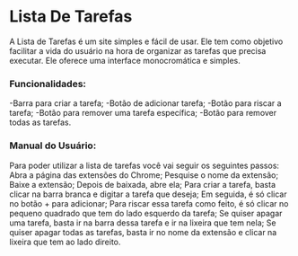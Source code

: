 # Lista De Tarefas 
A Lista de Tarefas é um site simples e fácil de usar. Ele tem como objetivo facilitar a vida do usuário na hora de organizar as tarefas que precisa executar. Ele oferece uma interface monocromática e simples.

### Funcionalidades:

-Barra para criar a tarefa;
-Botão de adicionar tarefa;
-Botão para riscar a tarefa;
-Botão para remover uma tarefa específica;
-Botão para remover todas as tarefas.

### Manual do Usuário:

Para poder utilizar a lista de tarefas você vai seguir os seguintes passos:
Abra a página das extensões do Chrome;
Pesquise o nome da extensão;
Baixe a extensão;
Depois de baixada, abre ela;
Para criar a tarefa, basta clicar na barra branca e digitar a tarefa que deseja;
Em seguida, é só clicar no botão + para adicionar;
Para riscar essa tarefa como feito, é só clicar no pequeno quadrado que tem do lado esquerdo da tarefa;
Se quiser apagar uma tarefa, basta ir na barra dessa tarefa e ir na lixeira que tem nela;
Se quiser apagar todas as tarefas, basta ir no nome da extensão e clicar na lixeira que tem ao lado direito.

